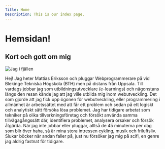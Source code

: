 ```yaml
---
Title: Home
Description: This is our index page.
---
```


Hemsidan!
=========

Kort och gott om mig
--------------------
![Jag i fjällen](%assets_url%/img/jag.png "Jag i fjällen")

Hej! Jag heter Mattias Eriksson och pluggar Webprogrammerare på vid Blekinge
Tekniska Högskola (BTH) men på distans från Uppsala. Till vardags jobbar jag
som utbildningsutvecklare (e-learnings) och någonstans längs den resan kände jag
att jag ville utbilda mig inom webutveckling. Det som gjorde att jag fick upp
ögonen för webutveckling, eller programmering i allmänhet är arbetssättet med
att får ett problem och sedan på ett logiskt och analytiskt sätt försöka lösa
problemet. Jag har tidigare arbetat som tekniker på olika tillverkningsföretag
och försökt använda samma tillvägagångssätt där, identifiera problemet,
analysera orsaker och försök åtgärda. När jag inte jobbar eller pluggar,
alltså de 45 minuterna per dag som blir över haha, så är mina stora intressen
cykling, musik och friluftsliv. Slukar böcker när andan faller på, just nu
försöker jag mig på scifi, en genre jag aldrig fastnat för tidigare.
